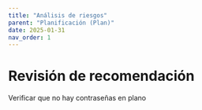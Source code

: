 ```yaml
---
title: "Análisis de riesgos"
parent: "Planificación (Plan)"
date: 2025-01-31
nav_order: 1
---
```

# Revisión de recomendación
Verificar que no hay contraseñas en plano
